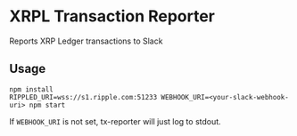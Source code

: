 # XRPL Transaction Reporter

Reports XRP Ledger transactions to Slack

## Usage

````
npm install
RIPPLED_URI=wss://s1.ripple.com:51233 WEBHOOK_URI=<your-slack-webhook-uri> npm start
````

If `WEBHOOK_URI` is not set, tx-reporter will just log to stdout.
